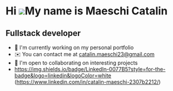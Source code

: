Hi ![](https://user-images.githubusercontent.com/18350557/176309783-0785949b-9127-417c-8b55-ab5a4333674e.gif)My name is Maeschi Catalin
=====================================================================================================================================

Fullstack developer
-------------------
*   🚀  I'm currently working on my personal portfolio
*   ✉️  You can contact me at [catalin.maeschi23@gmail.com](mailto:catalin.maeschi23@gmail.com)
*   🤝  I'm open to collaborating on interesting projects
*   https://img.shields.io/badge/LinkedIn-0077B5?style=for-the-badge&logo=linkedin&logoColor=white (https://www.linkedin.com/in/catalin-maeschi-2307b2212/)
